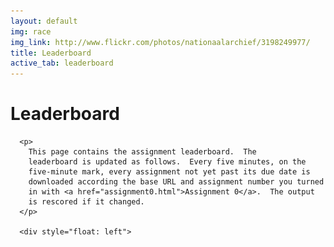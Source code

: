 ```yaml
---
layout: default
img: race
img_link: http://www.flickr.com/photos/nationaalarchief/3198249977/
title: Leaderboard
active_tab: leaderboard
---
```


   <script src="http://code.jquery.com/jquery-1.7.1.min.js" type="text/javascript"></script>
   <script type="text/javascript" src="http://cs.jhu.edu/~jonny/upenn/mt/project_leaderboard/leaderboard.js"></script>
   <script type="text/javascript" src="http://cs.jhu.edu/~jonny/upenn/mt/project_leaderboard/leaderboard-old.js"></script>

<div class="site">
  <div class="content">
    <h1>Leaderboard</h1>
    <div id="course" style="width: 800px">

      <p>
        This page contains the assignment leaderboard.  The
        leaderboard is updated as follows.  Every five minutes, on the
        five-minute mark, every assignment not yet past its due date is
        downloaded according the base URL and assignment number you turned
        in with <a href="assignment0.html">Assignment 0</a>.  The output
        is rescored if it changed.
      </p>

      <div style="float: left">
<table>
<!--
  <thead style="background-color: lightgrey">
    <tr>
      <th colspan="3"></th>
      <th colspan="5" align="center">
        Assignments
      </th>
    </tr>
    <tr>
      <th colspan="2">
        Rank
      </th>
      <th>
        Handle
      </th>
      <th valign="top">
        <a href="assignment0.html">#0</a>
      </th>
      <th valign="top">
        <a href="hw1.html">#1</a><br/>
        <span class="small">AER</span>
      </th>
      <th valign="top">
        <a href="hw2.html">#2</a><br/>
        <span class="small">model score</span>
      </th>
      <th valign="top">
        <a href="hw3.html">#3</a><br/>
        <span class="small"><a href="http://en.wikipedia.org/wiki/Spearman's_rank_correlation_coefficient">Spearman's</a></span>
      </th>
      <th valign="top">
        <a href="hw4.html">#4</a><br/>
        <span class="small">BLEU</span>
      </th>
    </tr>
  </thead>
-->
  <tbody>

<script type="text/javascript">
var assNo = 4;

var old_scoreranks = new Array();
for (i = 0; i < olddata.length; i++) {
  var prevscore = (i == 0) ? -1 : olddata[i-1][1+assNo];
  var score = olddata[i][1+assNo];
  if (score != prevscore)
    old_scoreranks[score] = i;
}

var scoreranks = new Array();
for (i=0; i<data.length; i++){
  var user = data[i][0];

  document.write('<tr id="' + user + '"');
  if (i%2==1){ document.write(' bgcolor="lightblue"'); }
  document.write('>');

  var prevscore = (i == 0) ? -1 : data[i-1][1+assNo];
  var score = data[i][1+assNo];
  if (score != prevscore) {
    scoreranks[score] = i;
    document.write('<td>' + (i+1) + '</td>');
  } else {
    document.write('<td></td>');
  }

  var rank = scoreranks[score];
  var oldrank = (score in old_scoreranks) ? old_scoreranks[score] : 100000;

  if (rank > oldrank)
    document.write('<td><img class="arrow" src="img/down.png" /></td>');
  else if (rank < oldrank)
    document.write('<td><img class="arrow" src="img/up.png" /></td>');
  else
    document.write('<td></td>');
  document.write('<td>' + data[i][0] + '</td>');
  document.write('<td align="right">' + data[i][1] + '</td>');
  document.write('<td align="right">' + data[i][2] + '</td>');
  document.write('<td align="right">' + data[i][3] + '</td>');
  document.write('<td align="right">' + data[i][4] + '</td>');
  document.write('<td align="right">' + data[i][5] + '</td>');
  document.write('</tr>');
}

$("#baseline").css({'background-color': 'PaleGoldenRod'});
$("#default").css({'background-color': 'LightCoral'});
$("#project_name").css({'background-color': 'LimeGreen'});
</script>
  </tbody>
</table>
  </div>

<!--
  <div style="position: relative; bottom: 20px; z-index: -1; margin-top: 10px">
    <h3>Legend</h3>
    <p>
      A value of -1 indicates that the assignment file was found but
      contained invalid content.
    </p>

    <p>
      The <span style="background-color: LightCoral">light coral</span>
      line is the default system; it is what you should get if you run
      the code that was provided for you.  The row highlighted
      with <span style="background-color: PaleGoldenRod">pale golden
        rod</span> is the baseline you should strive to beat.  Typically,
      this line depicts the effort required to earn a B on the project.
      Additional points will be rewarded for beating the baseline by 
      a significant amount, and the most points will be awarded for placing
      at or near the top of the rankings.
    </p>

    <p>
      The <span style="background-color: LimeGreen">oracle
      system</span> is a metric-aware composite of the best results
      from each student submission.  It is not possible to beat the
      oracle, but it gives you an idea of how much improvement there
      is for your system to find.
    </p>
-->
  </div>
</div>


</div>
</div>

